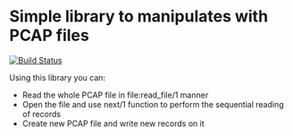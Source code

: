 Simple library to manipulates with PCAP files
============================================

[![Build Status](https://secure.travis-ci.org/ates/pcapfile.png)](http://travis-ci.org/ates/pcapfile)


Using this library you can:

 * Read the whole PCAP file in file:read_file/1 manner
 * Open the file and use next/1 function to perform the sequential reading of records
 * Create new PCAP file and write new records on it
